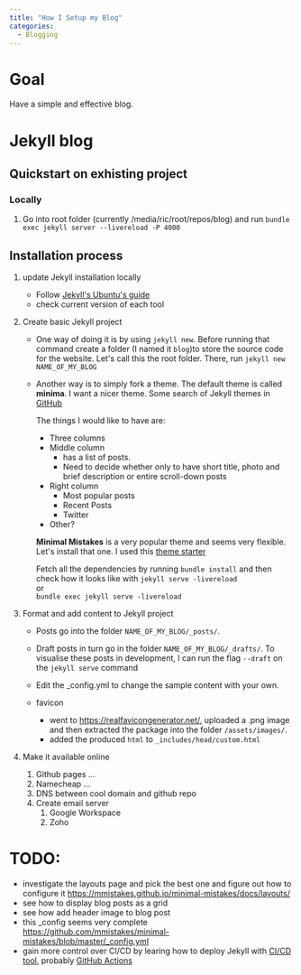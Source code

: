 ```yaml
---
title: "How I Setup my Blog"
categories:
  - Blogging
---
```

# Goal
Have a simple and effective blog.

# Jekyll blog

## Quickstart on exhisting project
### Locally
1. Go into root folder (currently /media/ric/root/repos/blog) and run `bundle exec jekyll server --livereload -P 4000`

## Installation process

1. update Jekyll installation locally
   - Follow [Jekyll's Ubuntu's guide](https://jekyllrb.com/docs/installation/ubuntu/)
   - check current version of each tool

2. Create basic Jekyll project
   - One way of doing it is by using `jekyll new`. Before running that command create a folder (I named it `blog`)to store the source code for the website. Let's call this the root folder. There, run `jekyll new NAME_OF_MY_BLOG`
   - Another way is to simply fork a theme. The default theme is called **minima**. I want a nicer theme. Some search of Jekyll themes in [GitHub](https://github.com/topics/jekyll-theme)

      The things I would like to have are:
      - Three columns
      - Middle column 
         - has a list of posts. 
         - Need to decide whether only to have short title, photo and brief description or entire scroll-down posts
      - Right column
         - Most popular posts
         - Recent Posts
         - Twitter
      - Other?

      **Minimal Mistakes** is a very popular theme and seems very flexible. Let's install that one. I used this [theme starter](https://github.com/mmistakes/mm-github-pages-starter)

      Fetch all the dependencies by running `bundle install` and then check how it looks like with
      `jekyll serve -livereload` \
      or \
      `bundle exec jekyll serve -livereload`

3. Format and add content to Jekyll project

    - Posts go into the folder `NAME_OF_MY_BLOG/_posts/`. 
   
    - Draft posts in turn go in the folder `NAME_OF_MY_BLOG/_drafts/`. To visualise these posts in development, I can run the flag `--draft` on the `jekyll serve` command
  
    - Edit the _config.yml to change the sample content with your own.

    - favicon
      - went to https://realfavicongenerator.net/, uploaded a .png image and then extracted the package into the folder `/assets/images/`.
      - added the produced `html` to `_includes/head/custom.html`

4. Make it available online
   1. Github pages ...
   2. Namecheap ...
   3. DNS between cool domain and github repo
   4. Create email server
      1. Google Workspace
      2. Zoho
    

   
    

    
# TODO:
  
   - investigate the layouts page and pick the best one and figure out how to configure it https://mmistakes.github.io/minimal-mistakes/docs/layouts/
   - see how to display blog posts as a grid
   - see how add header image to blog post
   - this _config seems very complete https://github.com/mmistakes/minimal-mistakes/blob/master/_config.yml
   - gain more control over CI/CD by learing how to deploy Jekyll with [CI/CD tool](https://jekyllrb.com/docs/deployment/), probably [GitHub Actions](https://jekyllrb.com/docs/continuous-integration/github-actions/) 